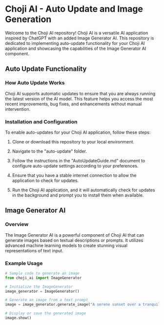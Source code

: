 # Choji AI - Auto Update and Image Generation

Welcome to the Choji AI repository! Choji AI is a versatile AI application inspired by ChatGPT with an added Image Generator AI. This repository is dedicated to implementing auto-update functionality for your Choji AI application and showcasing the capabilities of the Image Generator AI component.

## Auto Update Functionality

### How Auto Update Works

Choji AI supports automatic updates to ensure that you are always running the latest version of the AI model. This feature helps you access the most recent improvements, bug fixes, and enhancements without manual intervention.

### Installation and Configuration

To enable auto-updates for your Choji AI application, follow these steps:

1. Clone or download this repository to your local environment.

2. Navigate to the "auto-update" folder.

3. Follow the instructions in the "AutoUpdateGuide.md" document to configure auto-update settings according to your preferences.

4. Ensure that you have a stable internet connection to allow the application to check for updates.

5. Run the Choji AI application, and it will automatically check for updates in the background and prompt you to install them when available.

## Image Generator AI

### Overview

The Image Generator AI is a powerful component of Choji AI that can generate images based on textual descriptions or prompts. It utilizes advanced machine learning models to create stunning visual representations of text input.

### Example Usage

```python
# Sample code to generate an image
from choji_ai import ImageGenerator

# Initialize the ImageGenerator
image_generator = ImageGenerator()

# Generate an image from a text prompt
image = image_generator.generate_image("A serene sunset over a tranquil lake")

# Display or save the generated image
image.show()
